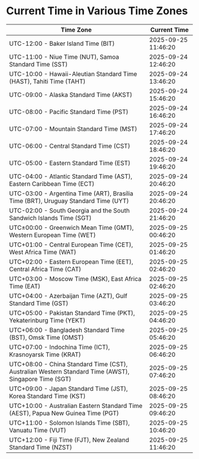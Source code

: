 # Current Time in Various Time Zones

| Time Zone | Current Time |
|-----------|--------------|
| UTC-12:00 - Baker Island Time (BIT) | 2025-09-25 11:46:20 |
| UTC-11:00 - Niue Time (NUT), Samoa Standard Time (SST) | 2025-09-24 12:46:20 |
| UTC-10:00 - Hawaii-Aleutian Standard Time (HAST), Tahiti Time (TAHT) | 2025-09-24 13:46:20 |
| UTC-09:00 - Alaska Standard Time (AKST) | 2025-09-24 15:46:20 |
| UTC-08:00 - Pacific Standard Time (PST) | 2025-09-24 16:46:20 |
| UTC-07:00 - Mountain Standard Time (MST) | 2025-09-24 17:46:20 |
| UTC-06:00 - Central Standard Time (CST) | 2025-09-24 18:46:20 |
| UTC-05:00 - Eastern Standard Time (EST) | 2025-09-24 19:46:20 |
| UTC-04:00 - Atlantic Standard Time (AST), Eastern Caribbean Time (ECT) | 2025-09-24 20:46:20 |
| UTC-03:00 - Argentina Time (ART), Brasília Time (BRT), Uruguay Standard Time (UYT) | 2025-09-24 20:46:20 |
| UTC-02:00 - South Georgia and the South Sandwich Islands Time (SGT) | 2025-09-24 21:46:20 |
| UTC±00:00 - Greenwich Mean Time (GMT), Western European Time (WET) | 2025-09-25 00:46:20 |
| UTC+01:00 - Central European Time (CET), West Africa Time (WAT) | 2025-09-25 01:46:20 |
| UTC+02:00 - Eastern European Time (EET), Central Africa Time (CAT) | 2025-09-25 02:46:20 |
| UTC+03:00 - Moscow Time (MSK), East Africa Time (EAT) | 2025-09-25 02:46:20 |
| UTC+04:00 - Azerbaijan Time (AZT), Gulf Standard Time (GST) | 2025-09-25 03:46:20 |
| UTC+05:00 - Pakistan Standard Time (PKT), Yekaterinburg Time (YEKT) | 2025-09-25 04:46:20 |
| UTC+06:00 - Bangladesh Standard Time (BST), Omsk Time (OMST) | 2025-09-25 05:46:20 |
| UTC+07:00 - Indochina Time (ICT), Krasnoyarsk Time (KRAT) | 2025-09-25 06:46:20 |
| UTC+08:00 - China Standard Time (CST), Australian Western Standard Time (AWST), Singapore Time (SGT) | 2025-09-25 07:46:20 |
| UTC+09:00 - Japan Standard Time (JST), Korea Standard Time (KST) | 2025-09-25 08:46:20 |
| UTC+10:00 - Australian Eastern Standard Time (AEST), Papua New Guinea Time (PGT) | 2025-09-25 09:46:20 |
| UTC+11:00 - Solomon Islands Time (SBT), Vanuatu Time (VUT) | 2025-09-25 10:46:20 |
| UTC+12:00 - Fiji Time (FJT), New Zealand Standard Time (NZST) | 2025-09-25 11:46:20 |
